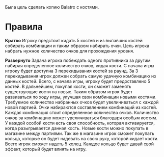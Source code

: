 Была цель сделать копию Balatro с костями.

# Правила 
**Кратко**
Игроку предстоит кидать 5 костей и из выпавших костей собирать комбинации и таким образом набирать очки. Цель игрока набрать нужное количество очков для прохождения уровня.

**Развернуто**
Задача игрока побеждать одного противника за другим набирая определенное количество очков, кидая кости. С начала игры игроку будет доступна 3 перекидывания костей за раунд. За 3 перекидывания игрок должен собрать самую удачную комбинацию из данных костей. Всего, с начала игры, игроку будет предоставлено 5 костей. В дальнейшем, покупая кости, он сможет заменять существующие кости на новые. Таким образом игрок будет развиваться по ходу игры, улучшая свои комбинации новыми костями. Требуемое количество набранных очков будет увеличиваться с каждой новой партией.  Очки набираются составлением комбинаций из костей. Каждая комбинация стоит определенное количество очков. Количество очков за комбинацию может увеличиваться благодаря особым костям.
У каждой особой кости есть своя способность, которая активируется, когда разыгрывается данная кость. Новые кости можно покупать в магазине между партиями.
Так же в магазине игрок сможет покупать кольца, которые он будет надевать на свою руку, которой кидает кости. Всего игрок сможет надеть 5 колец. Каждое кольцо будет давай свой эффект, который будет влиять на игру.
